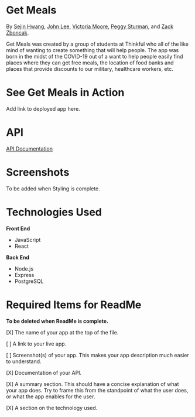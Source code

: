 # Get Meals

By [Sejin Hwang](https://github.com/seejins), [John Lee](https://github.com/johlee92), [Victoria Moore](https://github.com/JaggerSofia), [Peggy Sturman](https://github.com/glamazon), and [Zack Zboncak](https://github.com/zzboncak).

Get Meals was created by a group of students at Thinkful who all of the like mind of wanting to create something that will help people. The app was born in the midst of the COVID-19 out of a want to help people easily find places where they can get free meals, the location of food banks and places that provide discounts to our military, healthcare workers, etc.

# See Get Meals in Action

Add link to deployed app here.

# API

[API Documentation](https://github.com/zzboncak/get-meals-api/tree/development)

# Screenshots

To be added when Styling is complete.

# Technologies Used

**Front End**

* JavaScript
* React

**Back End**

* Node.js
* Express
* PostgreSQL


# Required Items for ReadMe

**To be deleted when ReadMe is complete.**

[X] The name of your app at the top of the file.  

[ ] A link to your live app. 

[   ]  Screenshot(s) of your app. This makes your app description much easier to understand. 

[X]  Documentation of your API.  

[X]  A summary section. This should have a concise explanation of what your app does. Try to frame this from the standpoint of what the user does, or what the app enables for the user. 

[X]  A section on the technology used.
